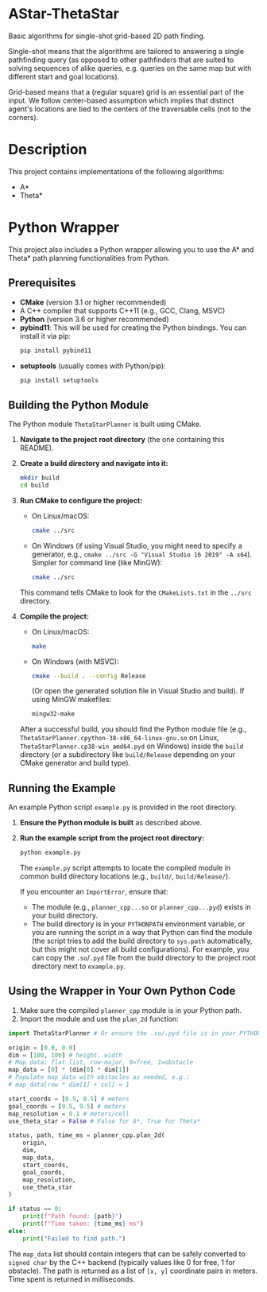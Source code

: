 # AStar-ThetaStar
Basic algorithms for single-shot grid-based 2D path finding.

Single-shot means that the algorithms are tailored to answering a single pathfinding query (as opposed to other pathfinders that are suited to solving sequences of alike queries, e.g. queries on the same map but with different start and goal locations).

Grid-based means that a (regular square) grid is an essential part of the input. We follow center-based assumption which implies that distinct agent's locations are tied to the centers of the traversable cells (not to the corners).

Description
==========
This project contains implementations of the following algorithms:
- A*
- Theta*

Python Wrapper
==============
This project also includes a Python wrapper allowing you to use the A* and Theta* path planning functionalities from Python.

Prerequisites
-------------
-   **CMake** (version 3.1 or higher recommended)
-   A C++ compiler that supports C++11 (e.g., GCC, Clang, MSVC)
-   **Python** (version 3.6 or higher recommended)
-   **pybind11**: This will be used for creating the Python bindings. You can install it via pip:
    ```bash
    pip install pybind11
    ```
-   **setuptools** (usually comes with Python/pip):
    ```bash
    pip install setuptools
    ```

Building the Python Module
--------------------------
The Python module `ThetaStarPlanner` is built using CMake.

1.  **Navigate to the project root directory** (the one containing this README).
2.  **Create a build directory and navigate into it:**
    ```bash
    mkdir build
    cd build
    ```
3.  **Run CMake to configure the project:**
    *   On Linux/macOS:
        ```bash
        cmake ../src
        ```
    *   On Windows (if using Visual Studio, you might need to specify a generator, e.g., `cmake ../src -G "Visual Studio 16 2019" -A x64`). Simpler for command line (like MinGW):
        ```bash
        cmake ../src
        ```
    This command tells CMake to look for the `CMakeLists.txt` in the `../src` directory.
4.  **Compile the project:**
    *   On Linux/macOS:
        ```bash
        make
        ```
    *   On Windows (with MSVC):
        ```bash
        cmake --build . --config Release
        ```
        (Or open the generated solution file in Visual Studio and build).
        If using MinGW makefiles:
        ```bash
        mingw32-make
        ```

    After a successful build, you should find the Python module file (e.g., `ThetaStarPlanner.cpython-38-x86_64-linux-gnu.so` on Linux, `ThetaStarPlanner.cp38-win_amd64.pyd` on Windows) inside the `build` directory (or a subdirectory like `build/Release` depending on your CMake generator and build type).

Running the Example
-------------------
An example Python script `example.py` is provided in the root directory.

1.  **Ensure the Python module is built** as described above.
2.  **Run the example script from the project root directory:**
    ```bash
    python example.py
    ```
    The `example.py` script attempts to locate the compiled module in common build directory locations (e.g., `build/`, `build/Release/`).

    If you encounter an `ImportError`, ensure that:
    *   The module (e.g., `planner_cpp...so` or `planner_cpp...pyd`) exists in your build directory.
    *   The build directory is in your `PYTHONPATH` environment variable, or you are running the script in a way that Python can find the module (the script tries to add the build directory to `sys.path` automatically, but this might not cover all build configurations). For example, you can copy the `.so`/`.pyd` file from the build directory to the project root directory next to `example.py`.

Using the Wrapper in Your Own Python Code
-----------------------------------------
1.  Make sure the compiled `planner_cpp` module is in your Python path.
2.  Import the module and use the `plan_2d` function:

```python
import ThetaStarPlanner # Or ensure the .so/.pyd file is in your PYTHONPATH

origin = [0.0, 0.0]
dim = [100, 100] # height, width
# Map data: flat list, row-major, 0=free, 1=obstacle
map_data = [0] * (dim[0] * dim[1])
# Populate map_data with obstacles as needed, e.g.:
# map_data[row * dim[1] + col] = 1

start_coords = [0.5, 0.5] # meters
goal_coords = [9.5, 9.5] # meters
map_resolution = 0.1 # meters/cell
use_theta_star = False # False for A*, True for Theta*

status, path, time_ms = planner_cpp.plan_2d(
    origin,
    dim,
    map_data,
    start_coords,
    goal_coords,
    map_resolution,
    use_theta_star
)

if status == 0:
    print(f"Path found: {path}")
    print(f"Time taken: {time_ms} ms")
else:
    print("Failed to find path.")

```
The `map_data` list should contain integers that can be safely converted to `signed char` by the C++ backend (typically values like 0 for free, 1 for obstacle).
The path is returned as a list of `[x, y]` coordinate pairs in meters.
Time spent is returned in milliseconds.
